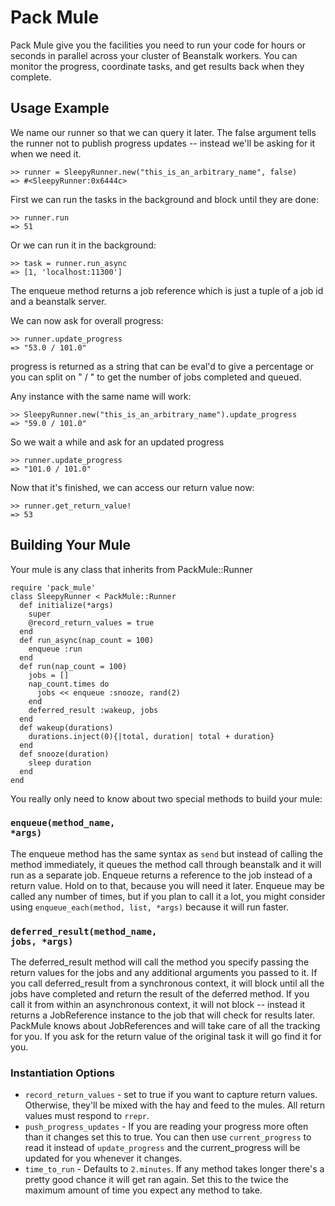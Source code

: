 Pack Mule
=========

Pack Mule give you the facilities you need to run your code for hours or seconds in parallel across your cluster of Beanstalk workers. You can monitor the progress, coordinate tasks, and get results back when they complete.

Usage Example
-------------
We name our runner so that we can query it later. The false argument tells the runner not to
publish progress updates -- instead we'll be asking for it when we need it.

    >> runner = SleepyRunner.new("this_is_an_arbitrary_name", false)
    => #<SleepyRunner:0x6444c>

First we can run the tasks in the background and block until they are done:

    >> runner.run
    => 51

Or we can run it in the background:

    >> task = runner.run_async
    => [1, 'localhost:11300']
The enqueue method returns a job reference which is just a tuple of a job id and a beanstalk server.

We can now ask for overall progress:

    >> runner.update_progress
    => "53.0 / 101.0"

progress is returned as a string that can be eval'd to give a percentage
or you can split on " / " to get the number of jobs completed and queued.

Any instance with the same name will work:

    >> SleepyRunner.new("this_is_an_arbitrary_name").update_progress
    => "59.0 / 101.0"

So we wait a while and ask for an updated progress

    >> runner.update_progress
    => "101.0 / 101.0"

Now that it's finished, we can access our return value now:

    >> runner.get_return_value!
    => 53

Building Your Mule
------------------

Your mule is any class that inherits from PackMule::Runner

    require 'pack_mule'
    class SleepyRunner < PackMule::Runner
      def initialize(*args)
        super
        @record_return_values = true
      end
      def run_async(nap_count = 100)
        enqueue :run
      end
      def run(nap_count = 100)
        jobs = []
        nap_count.times do
          jobs << enqueue :snooze, rand(2)
        end
        deferred_result :wakeup, jobs
      end
      def wakeup(durations)
        durations.inject(0){|total, duration| total + duration}
      end
      def snooze(duration)
        sleep duration
      end
    end

You really only need to know about two special methods to build your mule:

### <code>enqueue(method_name, *args)</code>

The enqueue method has the same syntax as <code>send</code> but instead of calling the method immediately, it queues the method call through beanstalk and it will run as a separate job. Enqueue returns a reference to the job instead of a return value. Hold on to that, because you will need it later. Enqueue may be called any number of times, but if you plan to call it a lot, you might consider using <code>enqueue_each(method, list, *args)</code> because it will run faster.

### <code>deferred\_result(method_name, jobs, *args)</code>

The deferred\_result method will call the method you specify passing the return values for the jobs and any additional arguments you passed to it. If you call deferred\_result from a synchronous context, it will block until all the jobs have completed and return the result of the deferred method. If you call it from within an asynchronous context, it will not block -- instead it returns a JobReference instance to the job that will check for results later. PackMule knows about JobReferences and will take care of all the tracking for you. If you ask for the return value of the original task it will go find it for you.

### Instantiation Options

* <code>record\_return\_values</code> - set to true if you want to capture return values. Otherwise, they'll be mixed with the hay and feed to the mules. All return values must respond to <code>rrepr</code>.
* <code>push\_progress\_updates</code> - If you are reading your progress more often than it changes set this to true. You can then use <code>current\_progress</code> to read it instead of <code>update\_progress</code> and the current\_progress will be updated for you whenever it changes.
* <code>time\_to\_run</code> - Defaults to <code>2.minutes</code>. If any method takes longer there's a pretty good chance it will get ran again. Set this to the twice the maximum amount of time you expect any method to take.